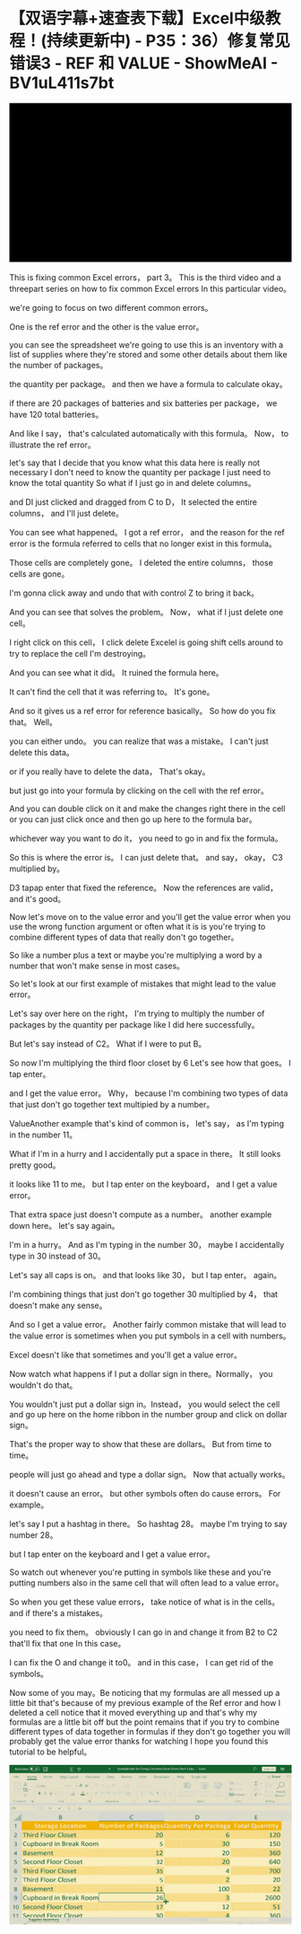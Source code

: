 # 【双语字幕+速查表下载】Excel中级教程！(持续更新中) - P35：36）修复常见错误3 - REF 和 VALUE - ShowMeAI - BV1uL411s7bt

![](img/5a3f5b45d27eca39d5d142123547fd8a_0.png)

This is fixing common Excel errors， part 3。 This is the third video and a threepart series on how to fix common Excel errors In this particular video。

 we're going to focus on two different common errors。

 One is the ref error and the other is the value error。

 you can see the spreadsheet we're going to use this is an inventory with a list of supplies where they're stored and some other details about them like the number of packages。

 the quantity per package。 and then we have a formula to calculate okay。

 if there are 20 packages of batteries and six batteries per package， we have 120 total batteries。

 And like I say， that's calculated automatically with this formula。 Now， to illustrate the ref error。

 let's say that I decide that you know what this data here is really not necessary I don't need to know the quantity per package I just need to know the total quantity So what if I just go in and delete columns。

and DI just clicked and dragged from C to D， It selected the entire columns， and I'll just delete。

 You can see what happened。 I got a ref error， and the reason for the ref error is the formula referred to cells that no longer exist in this formula。

 Those cells are completely gone。 I deleted the entire columns， those cells are gone。

I'm gonna click away and undo that with control Z to bring it back。

 And you can see that solves the problem。 Now， what if I just delete one cell。

 I right click on this cell， I click delete Excelel is going shift cells around to try to replace the cell I'm destroying。

 And you can see what it did。 It ruined the formula here。

 It can't find the cell that it was referring to。 It's gone。

 And so it gives us a ref error for reference basically。 So how do you fix that。 Well。

 you can either undo。 you can realize that was a mistake。 I can't just delete this data。

 or if you really have to delete the data， That's okay。

 but just go into your formula by clicking on the cell with the ref error。

 And you can double click on it and make the changes right there in the cell or you can just click once and then go up here to the formula bar。

 whichever way you want to do it， you need to go in and fix the formula。

 So this is where the error is。 I can just delete that。 and say， okay， C3 multiplied by。

D3 tapap enter that fixed the reference。 Now the references are valid， and it's good。

 Now let's move on to the value error and you'll get the value error when you use the wrong function argument or often what it is is you're trying to combine different types of data that really don't go together。

 So like a number plus a text or maybe you're multiplying a word by a number that won't make sense in most cases。

 So let's look at our first example of mistakes that might lead to the value error。

 Let's say over here on the right， I'm trying to multiply the number of packages by the quantity per package like I did here successfully。

 But let's say instead of C2。 What if I were to put B。

 So now I'm multiplying the third floor closet by 6 Let's see how that goes。 I tap enter。

 and I get the value error。 Why， because I'm combining two types of data that just don't go together text multipied by a number。

ValueAnother example that's kind of common is， let's say， as I'm typing in the number 11。

 What if I'm in a hurry and I accidentally put a space in there。 It still looks pretty good。

 it looks like 11 to me。 but I tap enter on the keyboard， and I get a value error。

 That extra space just doesn't compute as a number。 another example down here。 let's say again。

 I'm in a hurry。 And as I'm typing in the number 30， maybe I accidentally type in 30 instead of 30。

 Let's say all caps is on。 and that looks like 30， but I tap enter。 again。

 I'm combining things that just don't go together 30 multiplied by 4， that doesn't make any sense。

 And so I get a value error。 Another fairly common mistake that will lead to the value error is sometimes when you put symbols in a cell with numbers。

 Excel doesn't like that sometimes and you'll get a value error。

 Now watch what happens if I put a dollar sign in there。Normally， you wouldn't do that。

 You wouldn't just put a dollar sign in。Instead， you would select the cell and go up here on the home ribbon in the number group and click on dollar sign。

 That's the proper way to show that these are dollars。 But from time to time。

 people will just go ahead and type a dollar sign。 Now that actually works。

 it doesn't cause an error。 but other symbols often do cause errors。 For example。

 let's say I put a hashtag in there。 So hashtag 28。 maybe I'm trying to say number 28。

 but I tap enter on the keyboard and I get a value error。

 So watch out whenever you're putting in symbols like these and you're putting numbers also in the same cell that will often lead to a value error。

 So when you get these value errors， take notice of what is in the cells。 and if there's a mistakes。

 you need to fix them。 obviously I can go in and change it from B2 to C2 that'll fix that one In this case。

 I can fix the O and change it to0。 and in this case， I can get rid of the symbols。

 Now some of you may。Be noticing that my formulas are all messed up a little bit that's because of my previous example of the Ref error and how I deleted a cell notice that it moved everything up and that's why my formulas are a little bit off but the point remains that if you try to combine different types of data together in formulas if they don't go together you will probably get the value error thanks for watching I hope you found this tutorial to be helpful。



![](img/5a3f5b45d27eca39d5d142123547fd8a_2.png)